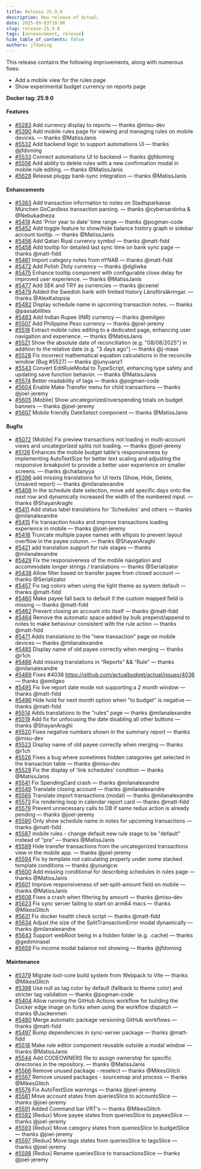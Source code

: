 ```yaml
---
title: Release 25.9.0
description: New release of Actual.
date: 2025-09-03T10:00
slug: release-25.9.0
tags: [announcement, release]
hide_table_of_contents: false
authors: jfdoming
---
```


This release contains the following improvements, along with numerous fixes:

- Add a mobile view for the rules page
- Show experimental budget currency on reports page

<!--truncate-->

**Docker tag: 25.9.0**

#### Features

- [#5283](https://github.com/actualbudget/actual/pull/5283) Add currency display to reports — thanks @misu-dev
- [#5390](https://github.com/actualbudget/actual/pull/5390) Add mobile rules page for viewing and managing rules on mobile devices. — thanks @MatissJanis
- [#5532](https://github.com/actualbudget/actual/pull/5532) Add backend logic to support automations UI — thanks @jfdoming
- [#5533](https://github.com/actualbudget/actual/pull/5533) Connect automations UI to backend — thanks @jfdoming
- [#5556](https://github.com/actualbudget/actual/pull/5556) Add ability to delete rules with a new confirmation modal in mobile rule editing. — thanks @MatissJanis
- [#5628](https://github.com/actualbudget/actual/pull/5628) Release pluggy bank-sync integration — thanks @MatissJanis

#### Enhancements

- [#5383](https://github.com/actualbudget/actual/pull/5383) Add transaction information to notes on Stadtsparkasse München GoCardless transaction parsing. — thanks @cybersardinha & @Nebukadneza
- [#5419](https://github.com/actualbudget/actual/pull/5419) Add 'Prior year to date' time range — thanks @pogman-code
- [#5452](https://github.com/actualbudget/actual/pull/5452) Add toggle feature to show/hide balance history graph in sidebar account tooltip. — thanks @MatissJanis
- [#5456](https://github.com/actualbudget/actual/pull/5456) Add Qatari Riyal currency symbol — thanks @matt-fidd
- [#5458](https://github.com/actualbudget/actual/pull/5458) Add tooltip for detailed last sync time on bank sync page — thanks @matt-fidd
- [#5461](https://github.com/actualbudget/actual/pull/5461) Import category notes from nYNAB — thanks @matt-fidd
- [#5472](https://github.com/actualbudget/actual/pull/5472) Add Polish Złoty currency — thanks @dgliwka
- [#5475](https://github.com/actualbudget/actual/pull/5475) Enhance tooltip component with configurable close delay for improved user experience. — thanks @MatissJanis
- [#5477](https://github.com/actualbudget/actual/pull/5477) Add SEK and TRY as currencies — thanks @csenel
- [#5479](https://github.com/actualbudget/actual/pull/5479) Added the Swedish bank with limited history Länsförsäkringar. — thanks @AlexKalopsia
- [#5482](https://github.com/actualbudget/actual/pull/5482) Display schedule name in upcoming transaction notes. — thanks @passabilities
- [#5483](https://github.com/actualbudget/actual/pull/5483) Add Indian Rupee (INR) currency — thanks @emilgeo
- [#5507](https://github.com/actualbudget/actual/pull/5507) Add Philippine Peso currency — thanks @joel-jeremy
- [#5516](https://github.com/actualbudget/actual/pull/5516) Extract mobile rules editing to a dedicated page, enhancing user navigation and experience. — thanks @MatissJanis
- [#5521](https://github.com/actualbudget/actual/pull/5521) Show the absolute date of reconciliation (e.g. "08/08/2025") in addition to the relative date (e.g. "3 days ago") — thanks @j-maas
- [#5528](https://github.com/actualbudget/actual/pull/5528) Fix incorrect mathematical equation calculations in the reconcile window (Bug #5527) — thanks @junyuanz1
- [#5543](https://github.com/actualbudget/actual/pull/5543) Convert EditRuleModal to TypeScript, enhancing type safety and updating save function behavior. — thanks @MatissJanis
- [#5574](https://github.com/actualbudget/actual/pull/5574) Better readability of tags — thanks @pogman-code
- [#5604](https://github.com/actualbudget/actual/pull/5604) Enable Make Transfer menu for child transactions — thanks @joel-jeremy
- [#5605](https://github.com/actualbudget/actual/pull/5605) [Mobile] Show uncategorized/overspending totals on budget banners — thanks @joel-jeremy
- [#5607](https://github.com/actualbudget/actual/pull/5607) Mobile friendly DateSelect component — thanks @MatissJanis

#### Bugfix

- [#5072](https://github.com/actualbudget/actual/pull/5072) [Mobile] Fix preview transactions not loading in multi-account views and uncategorized splits not loading. — thanks @joel-jeremy
- [#5126](https://github.com/actualbudget/actual/pull/5126) Enhances the mobile budget table's responsiveness by implementing AutoTextSize for better text scaling and adjusting the responsive breakpoint to provide a better user experience on smaller screens. — thanks @chaitanyya
- [#5396](https://github.com/actualbudget/actual/pull/5396) add missing translations for UI texts (Show, Hide, Delete, Unsaved report) — thanks @milanalexandre
- [#5406](https://github.com/actualbudget/actual/pull/5406) In the schedule date selection, move add specific days onto the next row and dynamically increased the width of the numbered input. — thanks @ShayanAraghi
- [#5411](https://github.com/actualbudget/actual/pull/5411) Add status label translations for 'Schedules' and others — thanks @milanalexandre
- [#5415](https://github.com/actualbudget/actual/pull/5415) Fix transaction hooks and improve transactions loading experience in mobile — thanks @joel-jeremy
- [#5418](https://github.com/actualbudget/actual/pull/5418) Truncate multiple payee names with ellipsis to prevent layout overflow in the payee column. — thanks @ShayanAraghi
- [#5421](https://github.com/actualbudget/actual/pull/5421) add translation support for rule stages — thanks @milanalexandre
- [#5429](https://github.com/actualbudget/actual/pull/5429) Fix the responsiveness of the mobile navigation and accommodate longer strings / translations — thanks @Serializator
- [#5438](https://github.com/actualbudget/actual/pull/5438) Allow filter based on transfer payee from closed account — thanks @Serializator
- [#5457](https://github.com/actualbudget/actual/pull/5457) Fix tag colors when using the light theme as system default — thanks @matt-fidd
- [#5460](https://github.com/actualbudget/actual/pull/5460) Make payee fall back to default if the custom mapped field is missing — thanks @matt-fidd
- [#5462](https://github.com/actualbudget/actual/pull/5462) Prevent closing an account into itself — thanks @matt-fidd
- [#5464](https://github.com/actualbudget/actual/pull/5464) Remove the automatic space added by bulk prepend/append to notes to make behaviour consistent with the rule action — thanks @matt-fidd
- [#5471](https://github.com/actualbudget/actual/pull/5471) Adds translations to the "new transaction" page on mobile devices — thanks @milanalexandre
- [#5485](https://github.com/actualbudget/actual/pull/5485) Display name of old payee correctly when merging — thanks @r1ch
- [#5486](https://github.com/actualbudget/actual/pull/5486) Add missing translations in “Reports” && “Rule” — thanks @milanalexandre
- [#5489](https://github.com/actualbudget/actual/pull/5489) Fixes #4036 https://github.com/actualbudget/actual/issues/4036 — thanks @emilgeo
- [#5495](https://github.com/actualbudget/actual/pull/5495) Fix live report date mode not supporting a 2 month window — thanks @matt-fidd
- [#5496](https://github.com/actualbudget/actual/pull/5496) Hide hold for next month option when "to budget" is negative — thanks @matt-fidd
- [#5514](https://github.com/actualbudget/actual/pull/5514) Adds translations to the "rules" page — thanks @milanalexandre
- [#5519](https://github.com/actualbudget/actual/pull/5519) Add fix for unfocusing the date disabling all other buttons — thanks @ShayanAraghi
- [#5520](https://github.com/actualbudget/actual/pull/5520) Fixes negative numbers shown in the summary report — thanks @misu-dev
- [#5523](https://github.com/actualbudget/actual/pull/5523) Display name of old payee correctly when merging — thanks @r1ch
- [#5526](https://github.com/actualbudget/actual/pull/5526) Fixes a bug where sometimes hidden categories get selected in the transaction table — thanks @misu-dev
- [#5529](https://github.com/actualbudget/actual/pull/5529) Fix the display of 'link schedules' condition — thanks @MatissJanis
- [#5541](https://github.com/actualbudget/actual/pull/5541) Fix SpendingCard crash — thanks @milanalexandre
- [#5549](https://github.com/actualbudget/actual/pull/5549) Translate closing account — thanks @milanalexandre
- [#5565](https://github.com/actualbudget/actual/pull/5565) Translate import transactions (modal) — thanks @milanalexandre
- [#5573](https://github.com/actualbudget/actual/pull/5573) Fix rendering loop in calendar report card — thanks @matt-fidd
- [#5579](https://github.com/actualbudget/actual/pull/5579) Prevent unnecessary calls to DB if same redux action is already pending — thanks @joel-jeremy
- [#5580](https://github.com/actualbudget/actual/pull/5580) Only show schedule name in notes for upcoming transactions — thanks @matt-fidd
- [#5587](https://github.com/actualbudget/actual/pull/5587) mobile rules - change default new rule stage to be "default" instead of "pre" — thanks @MatissJanis
- [#5589](https://github.com/actualbudget/actual/pull/5589) Hide transfer transactions from the uncategorized transactions view in the mobile app. — thanks @joel-jeremy
- [#5594](https://github.com/actualbudget/actual/pull/5594) Fix by template not calculating properly under some stacked template conditions — thanks @youngcw
- [#5600](https://github.com/actualbudget/actual/pull/5600) Add missing conditional for describing schedules in rules page — thanks @MatissJanis
- [#5601](https://github.com/actualbudget/actual/pull/5601) Improve responsiveness of set-split-amount field on mobile — thanks @MatissJanis
- [#5608](https://github.com/actualbudget/actual/pull/5608) Fixes a crash when filtering by amount — thanks @misu-dev
- [#5623](https://github.com/actualbudget/actual/pull/5623) Fix sync server failing to start on arm64 macs — thanks @MikesGlitch
- [#5631](https://github.com/actualbudget/actual/pull/5631) Fix docker health check script — thanks @matt-fidd
- [#5634](https://github.com/actualbudget/actual/pull/5634) Adjust the size of the SplitTransactionError modal dynamically — thanks @milanalexandre
- [#5643](https://github.com/actualbudget/actual/pull/5643) Support webRoot being in a hidden folder (e.g. .cache) — thanks @gediminasel
- [#5659](https://github.com/actualbudget/actual/pull/5659) Fix income modal balance not showing — thanks @jfdoming

#### Maintenance

- [#5379](https://github.com/actualbudget/actual/pull/5379) Migrate loot-core build system from Webpack to Vite — thanks @MikesGlitch
- [#5398](https://github.com/actualbudget/actual/pull/5398) Use null as tag color by default (fallback to theme color) and stricter tag validation — thanks @pogman-code
- [#5404](https://github.com/actualbudget/actual/pull/5404) Allow running the GitHub Actions workflow for building the Docker edge image on forks when using the workflow dispatch — thanks @Jackenmen
- [#5480](https://github.com/actualbudget/actual/pull/5480) Merge automatic package versioning GitHub workflows — thanks @matt-fidd
- [#5497](https://github.com/actualbudget/actual/pull/5497) Bump dependencies in sync-server package — thanks @matt-fidd
- [#5518](https://github.com/actualbudget/actual/pull/5518) Make rule editor component reusable outside a modal window — thanks @MatissJanis
- [#5544](https://github.com/actualbudget/actual/pull/5544) Add CODEOWNERS file to assign ownership for specific directories in the repository. — thanks @MatissJanis
- [#5566](https://github.com/actualbudget/actual/pull/5566) Remove unused package - reselect — thanks @MikesGlitch
- [#5567](https://github.com/actualbudget/actual/pull/5567) Remove unused packages - sourcemap and process — thanks @MikesGlitch
- [#5576](https://github.com/actualbudget/actual/pull/5576) Fix AutoTextSize warnings — thanks @joel-jeremy
- [#5581](https://github.com/actualbudget/actual/pull/5581) Move account states from queriesSlice to accountsSlice — thanks @joel-jeremy
- [#5591](https://github.com/actualbudget/actual/pull/5591) Added Command bar VRT's — thanks @MikesGlitch
- [#5592](https://github.com/actualbudget/actual/pull/5592) [Redux] Move payee states from queriesSlice to payeesSlice — thanks @joel-jeremy
- [#5593](https://github.com/actualbudget/actual/pull/5593) [Redux] Move category states from queriesSlice to budgetSlice — thanks @joel-jeremy
- [#5597](https://github.com/actualbudget/actual/pull/5597) [Redux] Move tags states from queriesSlice to tagsSlice — thanks @joel-jeremy
- [#5598](https://github.com/actualbudget/actual/pull/5598) [Redux] Rename queriesSlice to transactionsSlice — thanks @joel-jeremy
